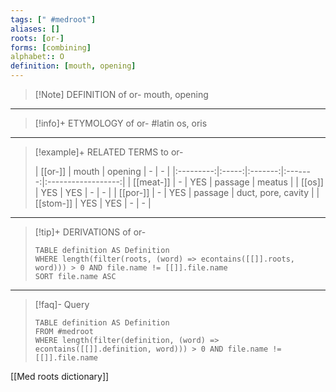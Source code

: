 ```yaml
---
tags: [" #medroot"]
aliases: []
roots: [or-]
forms: [combining]
alphabet:: O
definition: [mouth, opening]
---
```

>[!Note] DEFINITION of or-
>mouth, opening
_____
>[!info]+ ETYMOLOGY of or-
>#latin os, oris
_____
>[!example]+ RELATED TERMS to or-
>
>|  [[or-]]  | mouth | opening |    -    |         -          |
|:---------:|:-----:|:-------:|:-------:|:------------------:|
| [[meat-]] |   -   |   YES   | passage |       meatus       |
|  [[os]]   |  YES  |   YES   |    -    |         -          |
| [[por-]]  |   -   |   YES   | passage | duct, pore, cavity |
| [[stom-]] |  YES  |   YES   |    -    | -                   |
_____
>[!tip]+ DERIVATIONS of or-
>```dataview
>TABLE definition AS Definition 
>WHERE length(filter(roots, (word) => econtains([[]].roots, word))) > 0 AND file.name != [[]].file.name
>SORT file.name ASC
>```
___
>[!faq]- Query
>```dataview
>TABLE definition AS Definition
>FROM #medroot
>WHERE length(filter(definition, (word) => econtains([[]].definition, word))) > 0 AND file.name != [[]].file.name
>```

[[Med roots dictionary]]
